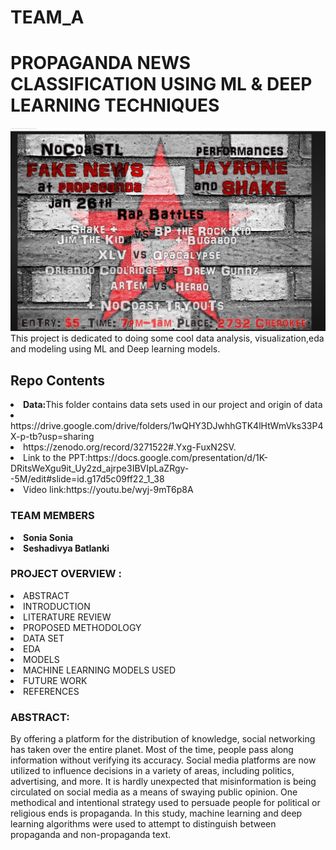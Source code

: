# TEAM_A
# PROPAGANDA NEWS CLASSIFICATION USING ML & DEEP LEARNING TECHNIQUES
![Alt text](https://github.com/DATA-606-FALL-2022/TEAM_A/blob/main/images/Screenshot_20221029_022630.png)
This project is dedicated to doing some cool data analysis, visualization,eda and modeling using ML and Deep learning models.
## Repo Contents
  <li><b>Data:</b>This folder  contains  data sets used in our project and origin of data
  <li> https://drive.google.com/drive/folders/1wQHY3DJwhhGTK4lHtWmVks33P4X-p-tb?usp=sharing</li>
   <li> https://zenodo.org/record/3271522#.Yxg-FuxN2SV.</li>
  <li>Link to the PPT:https://docs.google.com/presentation/d/1K-DRitsWeXgu9it_Uy2zd_ajrpe3IBVIpLaZRgy--5M/edit#slide=id.g17d5c09ff22_1_38
<li>Video link:https://youtu.be/wyj-9mT6p8A</li>
 
 ### TEAM MEMBERS
<li><b>Sonia Sonia</b></li>
<li><b>Seshadivya Batlanki</b></li>

 ### PROJECT OVERVIEW :
<li>ABSTRACT 
<li>INTRODUCTION
<li>LITERATURE REVIEW
<li>PROPOSED METHODOLOGY
<li>DATA SET
<li>EDA
<li>MODELS
<li>MACHINE LEARNING MODELS USED
<li>FUTURE WORK
<li>REFERENCES
  
  ### ABSTRACT:
  By offering a platform for the distribution of knowledge, social networking has taken over the entire planet. Most of the time, people pass along information without verifying its accuracy. Social media platforms are now utilized to influence decisions in a variety of areas, including politics, advertising, and more. It is hardly unexpected that misinformation is being circulated on social media as a means of swaying public opinion. One methodical and intentional strategy used to persuade people for political or religious ends is propaganda. In this study, machine learning and deep learning algorithms were used to attempt to distinguish between propaganda and non-propaganda text.
